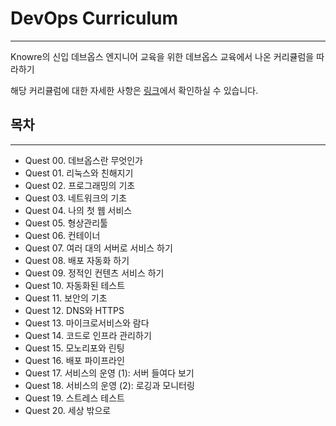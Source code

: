 # **DevOps Curriculum**

---

Knowre의 신입 데브옵스 엔지니어 교육을 위한 데브옵스 교육에서 나온 커리큘럼을 따라하기

해당 커리큘럼에 대한 자세한 사항은 [링크](https://github.com/Knowre-Dev/DevOpsCurriculum)에서 확인하실 수 있습니다.

## 목차

---

- Quest 00. 데브옵스란 무엇인가
- Quest 01. 리눅스와 친해지기
- Quest 02. 프로그래밍의 기초
- Quest 03. 네트워크의 기초
- Quest 04. 나의 첫 웹 서비스
- Quest 05. 형상관리툴
- Quest 06. 컨테이너
- Quest 07. 여러 대의 서버로 서비스 하기
- Quest 08. 배포 자동화 하기
- Quest 09. 정적인 컨텐츠 서비스 하기
- Quest 10. 자동화된 테스트
- Quest 11. 보안의 기초
- Quest 12. DNS와 HTTPS
- Quest 13. 마이크로서비스와 람다
- Quest 14. 코드로 인프라 관리하기
- Quest 15. 모노리포와 린팅
- Quest 16. 배포 파이프라인
- Quest 17. 서비스의 운영 (1): 서버 들여다 보기
- Quest 18. 서비스의 운영 (2): 로깅과 모니터링
- Quest 19. 스트레스 테스트
- Quest 20. 세상 밖으로
